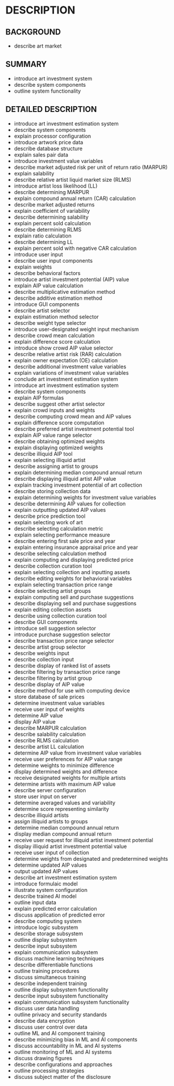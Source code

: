 # DESCRIPTION

## BACKGROUND

- describe art market

## SUMMARY

- introduce art investment system
- describe system components
- outline system functionality

## DETAILED DESCRIPTION

- introduce art investment estimation system
- describe system components
- explain processor configuration
- introduce artwork price data
- describe database structure
- explain sales pair data
- introduce investment value variables
- describe market adjusted risk per unit of return ratio (MARPUR)
- explain salability
- describe relative artist liquid market size (RLMS)
- introduce artist loss likelihood (LL)
- describe determining MARPUR
- explain compound annual return (CAR) calculation
- describe market adjusted returns
- explain coefficient of variability
- describe determining salability
- explain percent sold calculation
- describe determining RLMS
- explain ratio calculation
- describe determining LL
- explain percent sold with negative CAR calculation
- introduce user input
- describe user input components
- explain weights
- describe behavioral factors
- introduce artist investment potential (AIP) value
- explain AIP value calculation
- describe multiplicative estimation method
- describe additive estimation method
- introduce GUI components
- describe artist selector
- explain estimation method selector
- describe weight type selector
- introduce user-designated weight input mechanism
- describe crowd mean calculation
- explain difference score calculation
- introduce show crowd AIP value selector
- describe relative artist risk (RAR) calculation
- explain owner expectation (OE) calculation
- describe additional investment value variables
- explain variations of investment value variables
- conclude art investment estimation system
- introduce art investment estimation system
- describe system components
- explain AIP formulas
- describe suggest other artist selector
- explain crowd inputs and weights
- describe computing crowd mean and AIP values
- explain difference score computation
- describe preferred artist investment potential tool
- explain AIP value range selector
- describe obtaining optimized weights
- explain displaying optimized weights
- describe illiquid AIP tool
- explain selecting illiquid artist
- describe assigning artist to groups
- explain determining median compound annual return
- describe displaying illiquid artist AIP value
- explain tracking investment potential of art collection
- describe storing collection data
- explain determining weights for investment value variables
- describe determining AIP values for collection
- explain outputting updated AIP values
- describe price prediction tool
- explain selecting work of art
- describe selecting calculation metric
- explain selecting performance measure
- describe entering first sale price and year
- explain entering insurance appraisal price and year
- describe selecting calculation method
- explain computing and displaying predicted price
- describe collection curation tool
- explain selecting collection and inputting assets
- describe editing weights for behavioral variables
- explain selecting transaction price range
- describe selecting artist groups
- explain computing sell and purchase suggestions
- describe displaying sell and purchase suggestions
- explain editing collection assets
- describe using collection curation tool
- describe GUI components
- introduce sell suggestion selector
- introduce purchase suggestion selector
- describe transaction price range selector
- describe artist group selector
- describe weights input
- describe collection input
- describe display of ranked list of assets
- describe filtering by transaction price range
- describe filtering by artist group
- describe display of AIP value
- describe method for use with computing device
- store database of sale prices
- determine investment value variables
- receive user input of weights
- determine AIP value
- display AIP value
- describe MARPUR calculation
- describe salability calculation
- describe RLMS calculation
- describe artist LL calculation
- determine AIP value from investment value variables
- receive user preferences for AIP value range
- determine weights to minimize difference
- display determined weights and difference
- receive designated weights for multiple artists
- determine artists with maximum AIP value
- describe server configuration
- store user input on server
- determine averaged values and variability
- determine score representing similarity
- describe illiquid artists
- assign illiquid artists to groups
- determine median compound annual return
- display median compound annual return
- receive user request for illiquid artist investment potential
- display illiquid artist investment potential value
- receive user input of collection
- determine weights from designated and predetermined weights
- determine updated AIP values
- output updated AIP values
- describe art investment estimation system
- introduce formulaic model
- illustrate system configuration
- describe trained AI model
- outline input data
- explain predicted error calculation
- discuss application of predicted error
- describe computing system
- introduce logic subsystem
- describe storage subsystem
- outline display subsystem
- describe input subsystem
- explain communication subsystem
- discuss machine learning techniques
- describe differentiable functions
- outline training procedures
- discuss simultaneous training
- describe independent training
- outline display subsystem functionality
- describe input subsystem functionality
- explain communication subsystem functionality
- discuss user data handling
- outline privacy and security standards
- describe data encryption
- discuss user control over data
- outline ML and AI component training
- describe minimizing bias in ML and AI components
- discuss accountability in ML and AI systems
- outline monitoring of ML and AI systems
- discuss drawing figures
- describe configurations and approaches
- outline processing strategies
- discuss subject matter of the disclosure

